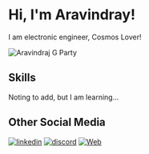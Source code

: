 # Hi, I'm Aravindray!

I am electronic engineer, Cosmos Lover!

![Aravindraj G Party](https://user-images.githubusercontent.com/68138580/217686580-7cf9fb16-03a8-41fb-8f03-a4c9be9dbaf2.gif)

## Skills

Noting to add, but I am learning...

## Other Social Media

[![linkedin](https://user-images.githubusercontent.com/68138580/200120811-746a67ad-c145-45fd-8a2d-36b037c3fee9.png)](https://www.linkedin.com/in/aravindraj-g-a28652193/)
[![discord](https://user-images.githubusercontent.com/68138580/200121776-c7a01946-7dc6-456c-b8e7-4238f805af2e.png)](https://discord.com/users/Aravindraj#4522)
[![Web](https://user-images.githubusercontent.com/68138580/212882225-122a5439-8f6e-44bf-a178-d394c451a320.png)](https://erbium007.wordpress.com)
